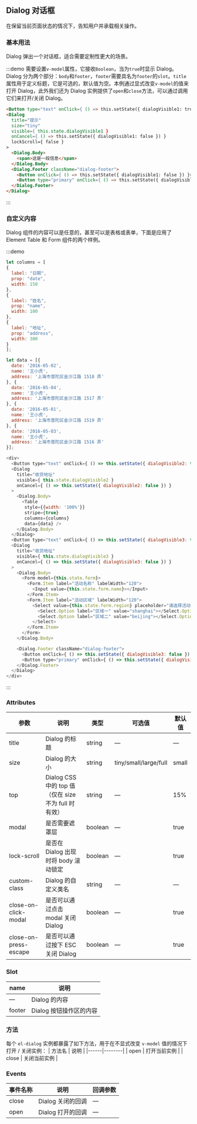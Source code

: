 ## Dialog 对话框
在保留当前页面状态的情况下，告知用户并承载相关操作。

### 基本用法

Dialog 弹出一个对话框，适合需要定制性更大的场景。

:::demo 需要设置`v-model`属性，它接收`Boolean`，当为`true`时显示 Dialog。Dialog 分为两个部分：`body`和`footer`，`footer`需要具名为`footer`的`slot`。`title`属性用于定义标题，它是可选的，默认值为空。本例通过显式改变`v-model`的值来打开 Dialog，此外我们还为 Dialog 实例提供了`open`和`close`方法，可以通过调用它们来打开/关闭 Dialog。

```html
<Button type="text" onClick={ () => this.setState({ dialogVisible1: true }) }>点击打开 Dialog</Button>
<Dialog
  title="提示"
  size="tiny"
  visible={ this.state.dialogVisible1 }
  onCancel={ () => this.setState({ dialogVisible1: false }) }
  lockScroll={ false }
>
  <Dialog.Body>
    <span>这是一段信息</span>
  </Dialog.Body>
  <Dialog.Footer className="dialog-footer">
    <Button onClick={ () => this.setState({ dialogVisible1: false }) }>取 消</Button>
    <Button type="primary" onClick={ () => this.setState({ dialogVisible1: false }) }>确 定</Button>
  </Dialog.Footer>
</Dialog>
```
:::

### 自定义内容

Dialog 组件的内容可以是任意的，甚至可以是表格或表单，下面是应用了 Element Table 和 Form 组件的两个样例。

:::demo
```js
let columns = [
{
  label: "日期",
  prop: "date",
  width: 150
},
{
  label: "姓名",
  prop: "name",
  width: 100
},
{
  label: "地址",
  prop: "address",
  width: 300
}
];

let data = [{
  date: '2016-05-02',
  name: '王小虎',
  address: '上海市普陀区金沙江路 1518 弄'
}, {
  date: '2016-05-04',
  name: '王小虎',
  address: '上海市普陀区金沙江路 1517 弄'
}, {
  date: '2016-05-01',
  name: '王小虎',
  address: '上海市普陀区金沙江路 1519 弄'
}, {
  date: '2016-05-03',
  name: '王小虎',
  address: '上海市普陀区金沙江路 1516 弄'
}];

<div>
  <Button type="text" onClick={ () => this.setState({ dialogVisible2: true }) } type="text">打开嵌套表格的 Dialog</Button>
  <Dialog
    title="收货地址"
    visible={ this.state.dialogVisible2 }
    onCancel={ () => this.setState({ dialogVisible2: false }) }
  >
    <Dialog.Body>
      <Table
       style={{width: '100%'}}
       stripe={true}
       columns={columns}
       data={data} />
    </Dialog.Body>
  </Dialog>
  <Button type="text" onClick={ () => this.setState({ dialogVisible3: true }) } type="text">打开嵌套表单的 Dialog</Button>
  <Dialog
    title="收货地址"
    visible={ this.state.dialogVisible3 }
    onCancel={ () => this.setState({ dialogVisible3: false }) }
  >
    <Dialog.Body>
      <Form model={this.state.form}>
        <Form.Item label="活动名称" labelWidth="120">
          <Input value={this.state.form.name}></Input>
        </Form.Item>
        <Form.Item label="活动区域" labelWidth="120">
          <Select value={this.state.form.region} placeholder="请选择活动区域">
            <Select.Option label="区域一" value="shanghai"></Select.Option>
            <Select.Option label="区域二" value="beijing"></Select.Option>
          </Select>
        </Form.Item>
      </Form>
    </Dialog.Body>

    <Dialog.Footer className="dialog-footer">
      <Button onClick={ () => this.setState({ dialogVisible3: false }) }>取 消</Button>
      <Button type="primary" onClick={ () => this.setState({ dialogVisible3: false }) }>确 定</Button>
    </Dialog.Footer>
  </Dialog>
</div>
```
:::

### Attributes
| 参数      | 说明          | 类型      | 可选值                           | 默认值  |
|---------- |-------------- |---------- |--------------------------------  |-------- |
| title     | Dialog 的标题 | string    | —                               | —      |
| size      | Dialog 的大小 | string    | tiny/small/large/full | small |
| top       | Dialog CSS 中的 top 值（仅在 size 不为 full 时有效） | string    | —                       | 15%     |
| modal     | 是否需要遮罩层   | boolean   | — | true |
| lock-scroll | 是否在 Dialog 出现时将 body 滚动锁定 | boolean | — | true |
| custom-class      | Dialog 的自定义类名 | string    | — | — |
| close-on-click-modal | 是否可以通过点击 modal 关闭 Dialog | boolean    | — | true |
| close-on-press-escape | 是否可以通过按下 ESC 关闭 Dialog | boolean    | — | true |

### Slot
| name | 说明 |
|------|--------|
| — | Dialog 的内容 |
| footer | Dialog 按钮操作区的内容 |

### 方法
每个 `el-dialog` 实例都暴露了如下方法，用于在不显式改变 `v-model` 值的情况下打开 / 关闭实例：
| 方法名 | 说明 |
|------|--------|
| open | 打开当前实例 |
| close | 关闭当前实例 |

### Events
| 事件名称      | 说明    | 回调参数      |
|---------- |-------- |---------- |
| close  | Dialog 关闭的回调 | — |
| open  | Dialog 打开的回调 | — |
